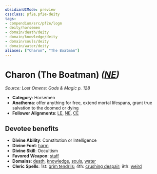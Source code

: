 ```yaml
---
obsidianUIMode: preview
cssclass: pf2e,pf2e-deity
tags:
- compendium/src/pf2e/logm
- deity/horsemen
- domain/death/deity
- domain/knowledge/deity
- domain/souls/deity
- domain/water/deity
aliases: ["Charon", "The Boatman"]
---
```

# Charon (The Boatman) *([NE](/rules/traits/neutral-evil-b1.md))*  
*Source: Lost Omens: Gods & Magic p. 128*  

- **Category**: Horsemen
- **Anathema**: offer anything for free, extend mortal lifespans, grant true salvation to the doomed or dying
- **Follower Alignments**: [LE](/rules/traits/lawful-evil-b1.md), [NE](/rules/traits/neutral-evil-b1.md), [CE](/rules/traits/chaotic-evil-b1.md)

## Devotee benefits

- **Divine Ability**: Constitution or Intelligence
- **Divine Font**: [harm](/compendium/spells/harm.md)
- **Divine Skill**: Occultism
- **Favored Weapon**: [staff](/compendium/equipment/items/staff.md)
- **Domains**: [death](/compendium/setting/domains.md#Death), [knowledge](/compendium/setting/domains.md#Knowledge), [souls](/compendium/setting/domains.md#Souls), [water](/compendium/setting/domains.md#Water)
- **Cleric Spells**: 1st: [grim tendrils](/compendium/spells/grim-tendrils.md); 4th: [crushing despair](/compendium/spells/crushing-despair.md); 9th: [weird](/compendium/spells/weird.md)